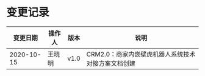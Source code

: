 # 变更记录

| 变更日期   | 操作人 | 版本 | 说明                                               |
| ---------- | ------ | ---- | -------------------------------------------------- |
| 2020-10-15 | 王晓明 | v1.0 | CRM2.0：商家内嵌壁虎机器人系统技术对接方案文档创建 |
